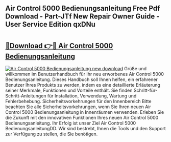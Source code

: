 ## Air Control 5000 Bedienungsanleitung Free Pdf Download - Part-JTf New Repair Owner Guide - User Service Edition qxDNu

# <h2><a href="http://df59om.blite.top/?on=Air+Control+5000+Bedienungsanleitung">🔗Download 👉🔴 Air Control 5000 Bedienungsanleitung</a></h2>

[![Air Control 5000 Bedienungsanleitung new download](https://i.imgur.com/lujVjoI.png)](http://df59om.blite.top/?on=Air+Control+5000+Bedienungsanleitung)
Grüße und willkommen im Benutzerhandbuch für Ihr neu erworbenes Air Control 5000 Bedienungsanleitung. Dieses Handbuch soll Ihnen helfen, ein erfahrener Benutzer Ihres Produkts zu werden, indem es eine detaillierte Erläuterung seiner Merkmale, Funktionen und Vorteile enthält. Sie finden Schritt-für-Schritt-Anleitungen für Installation, Verwendung, Wartung und Fehlerbehebung. Sicherheitsvorkehrungen für den Innenbereich Bitte beachten Sie alle Sicherheitsvorkehrungen, wenn Sie Ihren neuen Air Control 5000 Bedienungsanleitung in Innenräumen verwenden. Erleben Sie die Zukunft mit den innovativen Funktionen Ihres neuen Air Control 5000 Bedienungsanleitung. Ihr Erfolg ist unser Ziel Air Control 5000 BedienungsanleitungDD. Wir sind bestrebt, Ihnen die Tools und den Support zur Verfügung zu stellen, die Sie benötigen.
